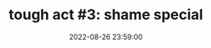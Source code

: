 ---
layout: event
title: "tough act #3: shame special"
lineup: ["DJ Paypal", "Ayy Den", "Poundshop", "The Tough Act Residents Association"]
date:  2022-08-26 23:59:00
location: "the white hotel"
image: ["/img/pride-headliner.webp"]
background: "background-color: var(--background-darkgrey)"
colour: "var(--text-lightgrey)"
---